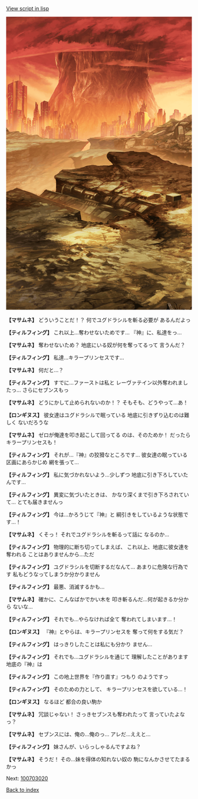 [View script in lisp](../scripts/100703010.txt)

![underwild.png](../images/backgrounds/underwild.png)

**【マサムネ】**
どういうことだ！？
何でユグドラシルを斬る必要が
あるんだよっ

**【ティルフィング】**
これ以上…奪わせないためです…
『神』に、私達をっ…

**【マサムネ】**
奪わせないため？
地底にいる奴が何を奪ってるって
言うんだ？

**【ティルフィング】**
私達…キラープリンセスです…

**【マサムネ】**
何だと…？

**【ティルフィング】**
すでに…ファーストは私と
レーヴァテイン以外奪われましたっ…
さらにセブンスもっ

**【マサムネ】**
どうにかして止められないのか！？
そもそも、どうやって…あ！

**【ロンギヌス】**
彼女達はユグドラシルで眠っている
地底に引きずり込むのは難しく
ないだろうな

**【マサムネ】**
ゼロが俺達を叩き起こして回ってる
のは、そのためか！
だったらキラープリンセスも！

**【ティルフィング】**
それが…『神』の狡猾なところです…
彼女達の眠っている区画にあらかじめ
網を張って…

**【ティルフィング】**
私に気づかれないよう…少しずつ
地底に引き下ろしていたんです…

**【ティルフィング】**
異変に気づいたときは、
かなり深くまで引き下ろされていて…
とても届きませんっ

**【ティルフィング】**
今は…かろうじて『神』と
綱引きをしているような状態です…！

**【マサムネ】**
くそっ！
それでユグドラシルを斬るって話に
なるのか…

**【ティルフィング】**
物理的に断ち切ってしまえば、
これ以上、地底に彼女達を奪われる
ことはありませんから…ただ

**【ティルフィング】**
ユグドラシルを切断するだなんて…
あまりに危険な行為です
私もどうなってしまうか分かりません

**【ティルフィング】**
最悪、消滅するかも…

**【マサムネ】**
確かに、こんなばかでかい木を
叩き斬るんだ…何が起きるか分から
ないな…

**【ティルフィング】**
それでも…やらなければ全て
奪われてしまいます…！

**【ロンギヌス】**
『神』とやらは、キラープリンセスを
奪って何をする気だ？

**【ティルフィング】**
はっきりしたことは私にも分かり
ません…

**【ティルフィング】**
それでも…ユグドラシルを通じて
理解したことがあります
地底の『神』は

**【ティルフィング】**
この地上世界を『作り直す』つもり
のようですっ

**【ティルフィング】**
そのための力として、
キラープリンセスを欲している…！

**【ロンギヌス】**
なるほど
都合の良い駒か

**【マサムネ】**
冗談じゃない！
さっきセブンスも奪われたって
言っていたよなっ？

**【マサムネ】**
セブンスには、俺の…俺のっ…
アレだ…ええと…

**【ティルフィング】**
妹さんが、いらっしゃるんですよね？

**【マサムネ】**
そうだ！
その…妹を得体の知れない奴の
駒になんかさせてたまるかっ

Next: [100703020](100703020.md)

[Back to index](index.md)
